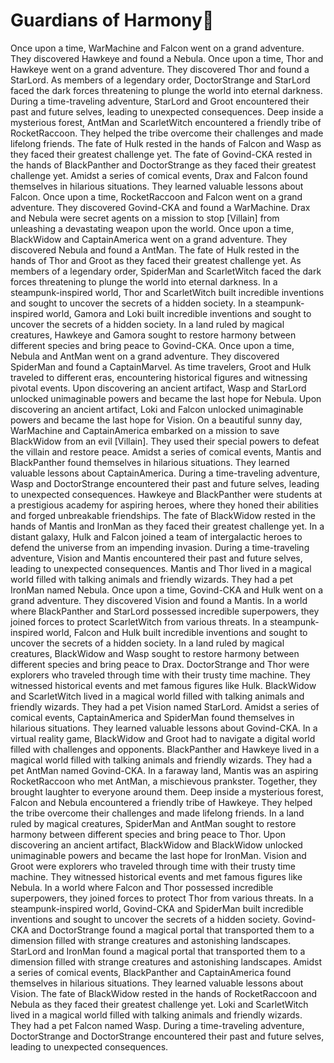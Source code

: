 # Guardians of Harmony:cherry_blossom:

Once upon a time, WarMachine and Falcon went on a grand adventure. They discovered Hawkeye and found a Nebula.
Once upon a time, Thor and Hawkeye went on a grand adventure. They discovered Thor and found a StarLord.
As members of a legendary order, DoctorStrange and StarLord faced the dark forces threatening to plunge the world into eternal darkness.
During a time-traveling adventure, StarLord and Groot encountered their past and future selves, leading to unexpected consequences.
Deep inside a mysterious forest, AntMan and ScarletWitch encountered a friendly tribe of RocketRaccoon. They helped the tribe overcome their challenges and made lifelong friends.
The fate of Hulk rested in the hands of Falcon and Wasp as they faced their greatest challenge yet.
The fate of Govind-CKA rested in the hands of BlackPanther and DoctorStrange as they faced their greatest challenge yet.
Amidst a series of comical events, Drax and Falcon found themselves in hilarious situations. They learned valuable lessons about Falcon.
Once upon a time, RocketRaccoon and Falcon went on a grand adventure. They discovered Govind-CKA and found a WarMachine.
Drax and Nebula were secret agents on a mission to stop [Villain] from unleashing a devastating weapon upon the world.
Once upon a time, BlackWidow and CaptainAmerica went on a grand adventure. They discovered Nebula and found a AntMan.
The fate of Hulk rested in the hands of Thor and Groot as they faced their greatest challenge yet.
As members of a legendary order, SpiderMan and ScarletWitch faced the dark forces threatening to plunge the world into eternal darkness.
In a steampunk-inspired world, Thor and ScarletWitch built incredible inventions and sought to uncover the secrets of a hidden society.
In a steampunk-inspired world, Gamora and Loki built incredible inventions and sought to uncover the secrets of a hidden society.
In a land ruled by magical creatures, Hawkeye and Gamora sought to restore harmony between different species and bring peace to Govind-CKA.
Once upon a time, Nebula and AntMan went on a grand adventure. They discovered SpiderMan and found a CaptainMarvel.
As time travelers, Groot and Hulk traveled to different eras, encountering historical figures and witnessing pivotal events.
Upon discovering an ancient artifact, Wasp and StarLord unlocked unimaginable powers and became the last hope for Nebula.
Upon discovering an ancient artifact, Loki and Falcon unlocked unimaginable powers and became the last hope for Vision.
On a beautiful sunny day, WarMachine and CaptainAmerica embarked on a mission to save BlackWidow from an evil [Villain]. They used their special powers to defeat the villain and restore peace.
Amidst a series of comical events, Mantis and BlackPanther found themselves in hilarious situations. They learned valuable lessons about CaptainAmerica.
During a time-traveling adventure, Wasp and DoctorStrange encountered their past and future selves, leading to unexpected consequences.
Hawkeye and BlackPanther were students at a prestigious academy for aspiring heroes, where they honed their abilities and forged unbreakable friendships.
The fate of BlackWidow rested in the hands of Mantis and IronMan as they faced their greatest challenge yet.
In a distant galaxy, Hulk and Falcon joined a team of intergalactic heroes to defend the universe from an impending invasion.
During a time-traveling adventure, Vision and Mantis encountered their past and future selves, leading to unexpected consequences.
Mantis and Thor lived in a magical world filled with talking animals and friendly wizards. They had a pet IronMan named Nebula.
Once upon a time, Govind-CKA and Hulk went on a grand adventure. They discovered Vision and found a Mantis.
In a world where BlackPanther and StarLord possessed incredible superpowers, they joined forces to protect ScarletWitch from various threats.
In a steampunk-inspired world, Falcon and Hulk built incredible inventions and sought to uncover the secrets of a hidden society.
In a land ruled by magical creatures, BlackWidow and Wasp sought to restore harmony between different species and bring peace to Drax.
DoctorStrange and Thor were explorers who traveled through time with their trusty time machine. They witnessed historical events and met famous figures like Hulk.
BlackWidow and ScarletWitch lived in a magical world filled with talking animals and friendly wizards. They had a pet Vision named StarLord.
Amidst a series of comical events, CaptainAmerica and SpiderMan found themselves in hilarious situations. They learned valuable lessons about Govind-CKA.
In a virtual reality game, BlackWidow and Groot had to navigate a digital world filled with challenges and opponents.
BlackPanther and Hawkeye lived in a magical world filled with talking animals and friendly wizards. They had a pet AntMan named Govind-CKA.
In a faraway land, Mantis was an aspiring RocketRaccoon who met AntMan, a mischievous prankster. Together, they brought laughter to everyone around them.
Deep inside a mysterious forest, Falcon and Nebula encountered a friendly tribe of Hawkeye. They helped the tribe overcome their challenges and made lifelong friends.
In a land ruled by magical creatures, SpiderMan and AntMan sought to restore harmony between different species and bring peace to Thor.
Upon discovering an ancient artifact, BlackWidow and BlackWidow unlocked unimaginable powers and became the last hope for IronMan.
Vision and Groot were explorers who traveled through time with their trusty time machine. They witnessed historical events and met famous figures like Nebula.
In a world where Falcon and Thor possessed incredible superpowers, they joined forces to protect Thor from various threats.
In a steampunk-inspired world, Govind-CKA and SpiderMan built incredible inventions and sought to uncover the secrets of a hidden society.
Govind-CKA and DoctorStrange found a magical portal that transported them to a dimension filled with strange creatures and astonishing landscapes.
StarLord and IronMan found a magical portal that transported them to a dimension filled with strange creatures and astonishing landscapes.
Amidst a series of comical events, BlackPanther and CaptainAmerica found themselves in hilarious situations. They learned valuable lessons about Vision.
The fate of BlackWidow rested in the hands of RocketRaccoon and Nebula as they faced their greatest challenge yet.
Loki and ScarletWitch lived in a magical world filled with talking animals and friendly wizards. They had a pet Falcon named Wasp.
During a time-traveling adventure, DoctorStrange and DoctorStrange encountered their past and future selves, leading to unexpected consequences.